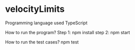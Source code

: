 # velocityLimits

Programming language used
TypeScript

How to run the program?
Step 1: npm install
step 2: npm start


How to run the test cases?
npm test


